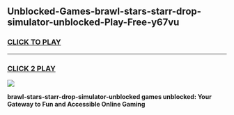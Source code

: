 
## Unblocked-Games-brawl-stars-starr-drop-simulator-unblocked-Play-Free-y67vu
<h3>
<a href="https://premium76.site?title=brawl-stars-starr-drop-simulator-unblocked&ref=20M">CLICK TO PLAY</a></h3>
<hr>

<h3>
<a href="https://premium76.site?title=brawl-stars-starr-drop-simulator-unblocked&ref=20M">CLICK 2 PLAY</a>
  
</h3>

<a href="https://premium76.site?title=brawl-stars-starr-drop-simulator-unblocked&ref=19M"><img src="https://clearcache.store/games.png"></a>


**brawl-stars-starr-drop-simulator-unblocked games unblocked: Your Gateway to Fun and Accessible Online Gaming**
